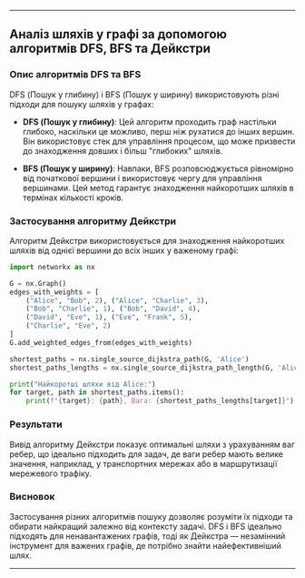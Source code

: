 
---

## Аналіз шляхів у графі за допомогою алгоритмів DFS, BFS та Дейкстри

### Опис алгоритмів DFS та BFS

DFS (Пошук у глибину) і BFS (Пошук у ширину) використовують різні підходи для пошуку шляхів у графах:

- **DFS (Пошук у глибину)**: Цей алгоритм проходить граф настільки глибоко, наскільки це можливо, перш ніж рухатися до інших вершин. Він використовує стек для управління процесом, що може призвести до знаходження довших і більш "глибоких" шляхів.

- **BFS (Пошук у ширину)**: Навпаки, BFS розповсюджується рівномірно від початкової вершини і використовує чергу для управління вершинами. Цей метод гарантує знаходження найкоротших шляхів в термінах кількості кроків.

### Застосування алгоритму Дейкстри

Алгоритм Дейкстри використовується для знаходження найкоротших шляхів від однієї вершини до всіх інших у важеному графі:

```python
import networkx as nx

G = nx.Graph()
edges_with_weights = [
    ("Alice", "Bob", 2), ("Alice", "Charlie", 3),
    ("Bob", "Charlie", 1), ("Bob", "David", 4),
    ("David", "Eve", 1), ("Eve", "Frank", 5),
    ("Charlie", "Eve", 2)
]
G.add_weighted_edges_from(edges_with_weights)

shortest_paths = nx.single_source_dijkstra_path(G, 'Alice')
shortest_paths_lengths = nx.single_source_dijkstra_path_length(G, 'Alice')

print("Найкоротші шляхи від Alice:")
for target, path in shortest_paths.items():
    print(f"{target}: {path}, Вага: {shortest_paths_lengths[target]}")
```

### Результати

Вивід алгоритму Дейкстри показує оптимальні шляхи з урахуванням ваг ребер, що ідеально підходить для задач, де ваги ребер мають велике значення, наприклад, у транспортних мережах або в маршрутизації мережевого трафіку.

### Висновок

Застосування різних алгоритмів пошуку дозволяє розуміти їх підходи та обирати найкращий залежно від контексту задачі. DFS і BFS ідеально підходять для ненавантажених графів, тоді як Дейкстра — незамінний інструмент для важених графів, де потрібно знайти найефективніший шлях.

---